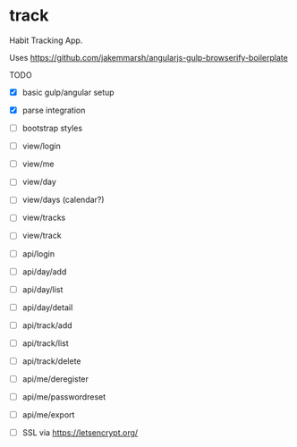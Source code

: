 # track
Habit Tracking App. 

Uses https://github.com/jakemmarsh/angularjs-gulp-browserify-boilerplate

TODO
- [X] basic gulp/angular setup
- [X] parse integration
- [ ] bootstrap styles
- [ ] view/login
- [ ] view/me
- [ ] view/day
- [ ] view/days (calendar?)
- [ ] view/tracks
- [ ] view/track
- [ ] api/login
- [ ] api/day/add
- [ ] api/day/list
- [ ] api/day/detail
- [ ] api/track/add
- [ ] api/track/list
- [ ] api/track/delete
- [ ] api/me/deregister
- [ ] api/me/passwordreset
- [ ] api/me/export
- [ ] SSL via https://letsencrypt.org/


